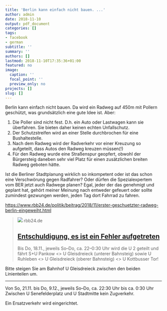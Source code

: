 ```yaml
---
title: 'Berlin kann einfach nicht bauen. ...'
author: admin
date: 2018-11-10
output: pdf_document
categories: []
tags:
- facebook
- german
subtitle: ''
summary: ''
authors: []
lastmod: 2018-11-10T17:35:36+01:00
featured: no
image:
  caption: ''
  focal_point: ''
  preview_only: no
projects: []
slug: []
---
```

Berlin kann einfach nicht bauen. Da wird ein Radweg auf 450m mit Pollern geschützt, was grundsätzlich eine gute Idee ist. Aber:

1. Die Poller sind nicht fest. D.h. ein Auto oder Lastwagen kann sie überfahren. Sie bieten daher keinen echten Unfallschutz.
2. Der Schutzstreifen wird an einer Stelle durchbrochen für eine Bushaltestelle.
3. Nach dem Radweg wird der Radverkehr vor einer Kreuzung so aufgeteilt, dass Autos den Radweg kreuzen müssen(!)
4. Für den Radweg wurde eine Straßenspur geopfert, obwohl der Bürgersteig daneben sehr viel Platz für einen zusätzlichen breiten Radweg geboten hätte.

Ist die Berliner Stadtplanung wirklich so inkompetent oder ist das schon eine Verschwörung gegen Radfahrer? Oder dürfen die Spezialexpertem vom BER jetzt auch Radwege planen? Egal, jeder der das genehmigt und geplant hat, gehört meiner Meinung nach entweder gefeuert oder sollte zumindest gezwungen werden, jeden Tag dort Fahrrad zu fahren. 

https://www.rbb24.de/politik/beitrag/2018/11/erster-geschuetzter-radweg-berlin-eingeweiht.html
> [![](https://www.rbb24.de)](https://www.rbb24.de/politik/beitrag/2018/11/erster-geschuetzter-radweg-berlin-eingeweiht.html)
> rbb24.de
> ## [Entschuldigung, es ist ein Fehler aufgetreten](https://www.rbb24.de/politik/beitrag/2018/11/erster-geschuetzter-radweg-berlin-eingeweiht.html)
>
>Bis Do, 18.11., jeweils So–Do, ca. 22–0:30 Uhr
wird die U 2  geteilt und fährt S+U Pankow <> U Gleisdreieck (unterer Bahnsteig) 
sowie U Ruhleben <> U Gleisdreieck (oberer Bahnsteig) <> U Kottbusser Tor! 

Bitte steigen Sie am Bahnhof U Gleisdreieck zwischen den beiden Linienteilen um.

----

Von So, 21.11. bis Do, 9.12., jeweils So–Do, ca. 22:30 Uhr bis ca. 0:30 Uhr
Zwischen U Senefelderplatz und U Stadtmitte kein Zugverkehr.

Ein Ersatzverkehr wird eingerichtet.

